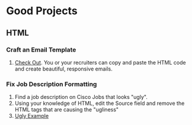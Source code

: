 # Good Projects

## HTML

### Craft an Email Template
1. [Check Out](https://jsfiddle.net/estasney/3ba3yna6/). You or your recruiters can copy and paste the HTML code and create beautiful, responsive emails.

### Fix Job Description Formatting
1. Find a job description on Cisco Jobs that looks "ugly".
2. Using your knowledge of HTML, edit the Source field and remove the HTML tags that are causing the "ugliness"
3. [Ugly Example](https://jsfiddle.net/estasney/h5r7xkz4/)
